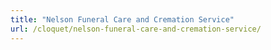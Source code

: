 ```yaml
---
title: "Nelson Funeral Care and Cremation Service"
url: /cloquet/nelson-funeral-care-and-cremation-service/
---
```

